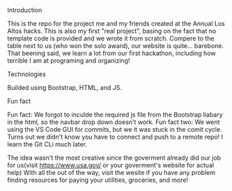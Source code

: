 Introduction

This is the repo for the project me and my friends created at the Annual Los Altos hacks. 
This is also my first "real project", basing on the fact that no template code is provided and we wrote it from scratch. Compere to the table next to us (who won the solo award), our website is quite... barebone. That beening said, we learn a lot from our first hackathon, including how terrible I am at programing and organizing!

Technologies

Builded using Bootstrap, HTML, and JS.

Fun fact

Fun fact: We forgot to inculde the required js file from the Bootstrap liabary in the html, so the navbar drop down doesn't work.
Fun fact two: We went using the VS Code GUI for commits, but we it was stuck in the comit cycle. Turns out we didn't know you have to connect and push to a remote repo!
I learn the Git CLi much later.

The idea wasn't the most creative since the goverment already did our job for us(visit https://www.usa.gov/ or your goverment's website for actual help)
With all the out of the way, visit the wesite if you have any problem finding resources for paying your utilities, groceries, and more!
